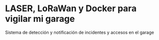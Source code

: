 # LASER, LoRaWan y Docker para vigilar mi garage 
Sistema de detección y notificación de incidentes y accesos en el garage
